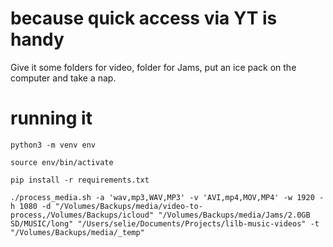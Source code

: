 # because quick access via YT is handy

Give it some folders for video, folder for Jams, put an ice pack on the computer and take a nap.

# running it

`python3 -m venv env`

`source env/bin/activate`

`pip install -r requirements.txt`

`./process_media.sh -a 'wav,mp3,WAV,MP3' -v 'AVI,mp4,MOV,MP4' -w 1920 -h 1080 -d "/Volumes/Backups/media/video-to-process,/Volumes/Backups/icloud" "/Volumes/Backups/media/Jams/2.0GB SD/MUSIC/long" "/Users/selie/Documents/Projects/lilb-music-videos" -t "/Volumes/Backups/media/_temp"`
